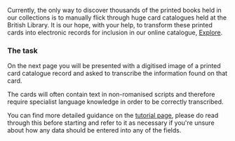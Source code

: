 Currently, the only way to discover thousands of the printed books held in our
collections is to manually flick through huge card catalogues held at the British Library.
It is our hope, with your help, to transform these printed cards into electronic
records for inclusion in our online catalogue, [Explore](http://explore.bl.uk/).


### The task

On the next page you will be presented with a digitised image of a printed card
catalogue record and asked to transcribe the information found on that card.

The cards will often contain text in non-romanised scripts and therefore require
specialist language knowledge in order to be correctly transcribed.

You can find more detailed guidance on the [tutorial page](./tutorial), please
do read through this before starting and refer to it as necessary if you're unsure
about how any data should be entered into any of the fields.